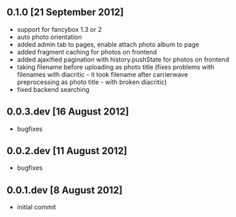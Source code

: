 ## 0.1.0 [21 September 2012]
* support for fancybox 1.3 or 2
* auto photo orientation
* added admin tab to pages, enable attach photo album to page
* added fragment caching for photos on frontend
* added ajaxified pagination with history.pushState for photos on frontend
* taking filename before uploading as photo title (fixes problems with filenames with diacritic - it took filename after carrierwave preprocessing as photo title - with broken diacritic)
* fixed backend searching

## 0.0.3.dev [16 August 2012]
* bugfixes 

## 0.0.2.dev [11 August 2012]
* bugfixes 

## 0.0.1.dev [8 August 2012]
* initial commit
